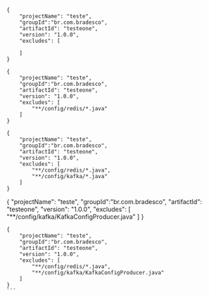 

```
{
    "projectName": "teste",
    "groupId":"br.com.bradesco",
    "artifactId": "testeone",
    "version": "1.0.0",
    "excludes": [
        
    ]
}

```
```
{
    "projectName": "teste",
    "groupId":"br.com.bradesco",
    "artifactId": "testeone",
    "version": "1.0.0",
    "excludes": [
        "**/config/redis/*.java"
    ]
}

```

```
{
    "projectName": "teste",
    "groupId":"br.com.bradesco",
    "artifactId": "testeone",
    "version": "1.0.0",
    "excludes": [
        "**/config/redis/*.java",
        "**/config/kafka/*.java"
    ]
}
``````
{
    "projectName": "teste",
    "groupId":"br.com.bradesco",
    "artifactId": "testeone",
    "version": "1.0.0",
    "excludes": [
        "**/config/kafka/KafkaConfigProducer.java"
    ]
}
`````````
{
    "projectName": "teste",
    "groupId":"br.com.bradesco",
    "artifactId": "testeone",
    "version": "1.0.0",
    "excludes": [
        "**/config/redis/*.java",
        "**/config/kafka/KafkaConfigProducer.java"
    ]
}
```
